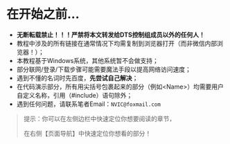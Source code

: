 # 在开始之前...

- **无断転载禁止！！！严禁将本文转发给DTS控制组成员以外的任何人！**
- 教程中涉及的所有链接在通常情况下均需复制到浏览器打开（而非微信内部浏览器！）；
- 本教程基于Windows系统，其他系统暂不会做支持；
- 部分联网/登录/下载步骤可能需要魔法手段以提高网络访问速度；
- 遇到不懂的名词时先百度，**先尝试自己解决**；
- 在代码演示部分，所有用尖括号包裹起来的部分（例如\<Name>）均需要用户自定义名称，引用（#include）语句除外；
- 遇到任何问题，请联系笔者Email：`NVIC@foxmail.com`

> 提示：你可以在左侧边栏中快速定位你想要阅读的章节，
> 
> 在右侧【页面导航】中快速定位你想看的部分！